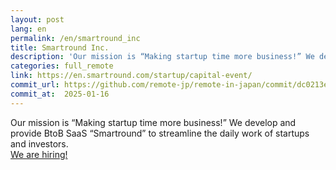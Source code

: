 ```yaml
---
layout: post
lang: en
permalink: /en/smartround_inc
title: Smartround Inc.
description: 'Our mission is “Making startup time more business!” We develop and provide BtoB SaaS “Smartround” to streamline the daily work of startups and investors. We are hiring!'
categories: full_remote
link: https://en.smartround.com/startup/capital-event/
commit_url: https://github.com/remote-jp/remote-in-japan/commit/dc0213e5d3bf547e1dd7b4da3b612a689016ef3e
commit_at:  2025-01-16
---
```


<p>Our mission is “Making startup time more business!” We develop and provide BtoB SaaS “Smartround” to streamline the daily work of startups and investors.<br /><a href="https://www.wantedly.com/companies/company_4346433/projects">We are hiring!</a></p>
